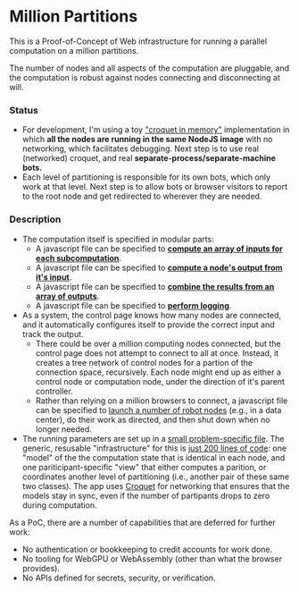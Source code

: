# Million Partitions

This is a Proof-of-Concept of Web infrastructure for running a parallel computation on a million partitions.

The number of nodes and all aspects of the computation are pluggable, and the computation is robust against nodes connecting and disconnecting at will.

### Status

- For development, I'm using a toy ["croquet in memory"](https://github.com/kilroy-code/croquet-in-memory) implementation in which **all the nodes are running in the same NodeJS image** with no networking, which facilitates debugging. Next step is to use real (networked) croquet, and real **separate-process/separate-machine bots.**
- Each level of partitioning is responsible for its own bots, which only work at that level. Next step is to allow bots or browser visitors to report to the root node and get redirected to wherever they are needed.

### Description
- The computation itself is specified in modular parts:
  - A javascript file can be specified to [**compute an array of inputs for each subcomputation**](demo-prepare.mjs).
  - A javascript file can be specified to [**compute a node's output from it's input**](demo-compute.mjs).
  - A javascript file can be specified to [**combine the results from an array of outputs**](demo-collect.mjs).
  - A javascript file can be specified to [**perform logging**](demo-logger.mjs).
- As a system, the control page knows how many nodes are connected, and it automatically configures itself to provide the correct input and track the output.
  - There could be over a million computing nodes connected, but the control page does not attempt to connect to all at once. Instead, it creates a tree network of control nodes for a partion of the connection space, recursively. Each node might end up as either a control node or computation node, under the direction of it's parent controller.
  - Rather than relying on a million browsers to connect, a javascript file can be specified to [launch a number of robot nodes](node-bots.mjs) (e.g., in a data center), do their work as directed, and then shut down when no longer needed.
- The running parameters are set up in a [small problem-specific file](node-app.mjs). The generic, resusable "infrastructure" for this is [just 200 lines of code](index.mjs): one "model" of the the computation state that is identical in each node, and one pariticipant-specific "view" that either computes a parition, or coordinates another level of partitioning (i.e., another pair of these same two classes). The app uses [Croquet](https://croquet.io/docs/croquet/) for networking that ensures that the models stay in sync, even if the number of partipants drops to zero during computation.

As a PoC, there are a number of capabilities that are deferred for further work:

- No authentication or bookkeeping to credit accounts for work done.
- No tooling for WebGPU or WebAssembly (other than what the browser provides).
- No APIs defined for secrets, security, or verification.  



